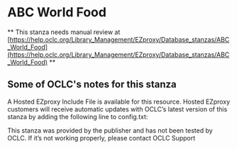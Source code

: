 # ABC World Food
** This stanza needs manual review at [https://help.oclc.org/Library_Management/EZproxy/Database_stanzas/ABC_World_Food](https://help.oclc.org/Library_Management/EZproxy/Database_stanzas/ABC_World_Food) **

## Some of OCLC's notes for this stanza

A Hosted EZproxy Include File is available for this resource. Hosted EZproxy customers will receive automatic updates with OCLC&rsquo;s latest version of this stanza by adding the following line to config.txt:

This stanza was provided by the publisher and has not been tested by OCLC. If it&rsquo;s not working properly, please contact OCLC Support  
